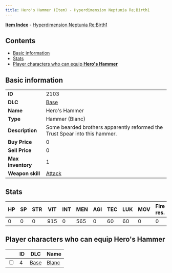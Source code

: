 ```yaml
---
title: Hero's Hammer (Item) - Hyperdimension Neptunia Re;Birth1
---
```


[**Item Index**](/neptunia/rb1/item/index.html) - [Hyperdimension Neptunia Re;Birth1](/neptunia/rb1)

## Contents

- [Basic information](#basic-information)
- [Stats](#stats)
- [Player characters who can equip **Hero's Hammer**](#player-characters-who-can-equip-heros-hammer)

## Basic information

|   |   |
| -- | -- |
| **ID** | 2103 |
| **DLC** | [Base](/neptunia/rb1/dlc/1-base.html) |
| **Name** | Hero's Hammer |
| **Type** | Hammer (Blanc) |
| **Description** | Some bearded brothers apparently reformed the Trust Spear into this hammer. |
| **Buy Price** | 0 |
| **Sell Price** | 0 |
| **Max inventory** | 1 |
| **Weapon skill** | [Attack](/neptunia/rb1/skill/1-601-attack.html) |


## Stats

| HP | SP | STR | VIT | INT | MEN | AGI | TEC | LUK | MOV | Fire res. | Ice res. | Wind res. | Lightning res. |
| -- | -- | --- | --- | --- | --- | --- | --- | --- | --- | --------- | -------- | --------- | -------------- |
| 0 | 0 | 0 | 915 | 0 | 565 | 0 | 60 | 60 | 0 | 0 | 0 | 0 | 0 |


## Player characters who can equip **Hero's Hammer**

|    | ID | DLC | Name |
| -- | -- | --- | ---- |
| <input type="checkbox" id="rb1-player-1-4" class="trackbox" /> | 4 | [Base](/neptunia/rb1/dlc/1-base.html) | [Blanc](/neptunia/rb1/player/1-4-blanc.html) |
